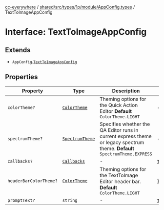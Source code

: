 [cc-everywhere](../../../../../../../index.md) / [shared/src/types/1p/module/AppConfig.types](../index.md) / TextToImageAppConfig

# Interface: TextToImageAppConfig

## Extends

- `AppConfig`.[`TextToImageAppConfig`](../../../../module/AppConfig.types/interfaces/TextToImageAppConfig.md)

## Properties

| Property | Type | Description | Inherited from |
| ------ | ------ | ------ | ------ |
| `colorTheme?` | [`ColorTheme`](../../../../AppConfig.types/enumerations/ColorTheme.md) | Theming options for the Quick Action Editor **Default** `ColorTheme.LIGHT` | - |
| `spectrumTheme?` | [`SpectrumTheme`](../../../../AppConfig.types/enumerations/SpectrumTheme.md) | Specifies whether the QA Editor runs in current express theme or legacy spectrum theme. **Default** `SpectrumTheme.EXPRESS` | - |
| `callbacks?` | [`Callbacks`](../../../../Callbacks.types/interfaces/Callbacks.md) | - | [`TextToImageAppConfig`](../../../../module/AppConfig.types/interfaces/TextToImageAppConfig.md).`callbacks` |
| `headerBarColorTheme?` | [`ColorTheme`](../../../../AppConfig.types/enumerations/ColorTheme.md) | Theming options for the TextToImage Editor header bar. **Default** `ColorTheme.LIGHT` | [`TextToImageAppConfig`](../../../../module/AppConfig.types/interfaces/TextToImageAppConfig.md).`headerBarColorTheme` |
| `promptText?` | `string` | - | [`TextToImageAppConfig`](../../../../module/AppConfig.types/interfaces/TextToImageAppConfig.md).`promptText` |
